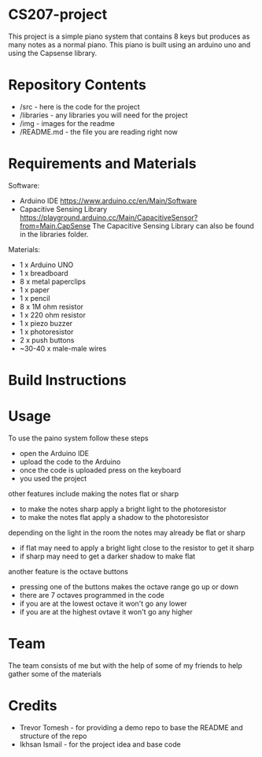 # CS207-project
This project is a simple piano system that contains 8 keys but produces as many notes as a normal piano. This piano is built using an arduino uno and using the Capsense library.
# Repository Contents
- /src - here is the code for the project
- /libraries - any libraries you will need for the project
- /img - images for the readme
- /README.md - the file you are reading right now
# Requirements and Materials
Software:
- Arduino IDE https://www.arduino.cc/en/Main/Software
- Capacitive Sensing Library https://playground.arduino.cc/Main/CapacitiveSensor?from=Main.CapSense
The Capacitive Sensing Library can also be found in the libraries folder.

Materials:
- 1 x Arduino UNO
- 1 x breadboard
- 8 x metal paperclips
- 1 x paper
- 1 x pencil
- 8 x 1M ohm resistor
- 1 x 220 ohm resistor
- 1 x piezo buzzer
- 1 x photoresistor
- 2 x push buttons
- ~30-40 x male-male wires
# Build Instructions

# Usage
To use the paino system follow these steps
- open the Arduino IDE
- upload the code to the Arduino
- once the code is uploaded press on the keyboard
- you used the project

other features include making the notes flat or sharp
- to make the notes sharp apply a bright light to the photoresistor
- to make the notes flat apply a shadow to the photoresistor

depending on the light in the room the notes may already be flat or sharp
- if flat may need to apply a bright light close to the resistor to get it sharp
- if sharp may need to get a darker shadow to make flat

another feature is the octave buttons
- pressing one of the buttons makes the octave range go up or down
- there are 7 octaves programmed in the code
- if you are at the lowest octave it won't go any lower
- if you are at the highest ovtave it won't go any higher
# Team
The team consists of me but with the help of some of my friends to help gather some of the materials
# Credits
- Trevor Tomesh - for providing a demo repo to base the README and structure of the repo
- Ikhsan Ismail - for the project idea and base code
